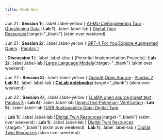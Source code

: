 ```yaml
---
title: Week One
---
```


Jun 21
: **Session 1**{: .label .label-yellow } [AI-ML-CivEngineering Tour](/InfrastructureChat/lecture/ses01-ju21wam)
    : [Questioning Data](https://ds100.org/course-notes-su23/intro_lec/introduction.html)
: **Lab 1**{: .label .label-lab } [Digital Twin Resources](https://github.com/dbrauchwerk/SRG_S23/wiki/Digital-Twins){:target="_blank"} (skim over weekend)

Jun 21
: **Session 2**{: .label .label-yellow } [GPT-4 For You;Explore Augmented Query](/InfrastructureChat/lecture/ses2-ju21wpm) 
    : [Pandas 1](https://ds100.org/course-notes-su23/pandas_1/pandas_1.html)

: **Discussion 1**{: .label .label-disc } [Potential Implementation Projects]
: **Lab 2**{: .label .label-lab }[Large Language Models](https://github.com/dbrauchwerk/SRG_S23/wiki/Digital-Twins){:target="_blank"} (skim over weekend)


Jun 22
: **Session 3**{: .label .label-yellow } [OpenAI;Open Source](/InfrastructureChat/lecture/ses3-ju22tham)
    : [Pandas 2](https://ds100.org/course-notes-su23/pandas_2/pandas_2.html)
: **Lab 3**{: .label .label-lab } [**CoLab notebooks**](https://github.com/dbrauchwerk/SRG_S23/wiki/Colab-Notebooks){:target="_blank"} (skim over weekend)

Jun 22
: **Session 4**{: .label .label-yellow } [LLaMA open source;Ingest text](/InfrastructureChat/lecture/ses4ju22thpm)
    : [Pandas 3](https://ds100.org/course-notes-su23/pandas_2/pandas_2.html)
: **Lab 4**{: .label .label-lab }[Ingest text;Pokemon; Verification](https://github.com/dbrauchwerk/SRG_S23/wiki/Verification)
: **Lab 5**{: .label .label-lab }[USB Sustainability Data; Digital Twin](https://github.com/dbrauchwerk/SRG_S23/wiki/Spreadsheets)

: **Lab 1**{: .label .label-lab }[Digital Twin Resources](https://github.com/dbrauchwerk/SRG_S23/wiki/Digital-Twins){:target="_blank"} (skim over weekend)
: **Lab 1**{: .label .label-lab } [Digital Twin Resources](https://github.com/dbrauchwerk/SRG_S23/wiki/Digital-Twins) {:target="_blank"} (skim over weekend)
: **Lab 1**{: .label .label-lab } [Digital Twin Resources](https://github.com/dbrauchwerk/SRG_S23/wiki/Digital-Twins) (skim over weekend)
